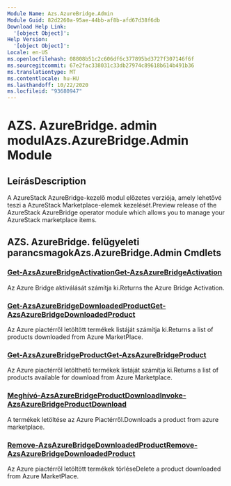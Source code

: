 ```yaml
---
Module Name: Azs.AzureBridge.Admin
Module Guid: 82d2260a-95ae-44bb-af8b-afd67d38f6db
Download Help Link:
  '[object Object]': 
Help Version:
  '[object Object]': 
Locale: en-US
ms.openlocfilehash: 08808b51c2c606df6c377895bd3727f307146f6f
ms.sourcegitcommit: 67e2fac338031c33db27974c89618b614b491b36
ms.translationtype: MT
ms.contentlocale: hu-HU
ms.lasthandoff: 10/22/2020
ms.locfileid: "93680947"
---
```

# <span data-ttu-id="5360a-101">AZS. AzureBridge. admin modul</span><span class="sxs-lookup"><span data-stu-id="5360a-101">Azs.AzureBridge.Admin Module</span></span>
## <span data-ttu-id="5360a-102">Leírás</span><span class="sxs-lookup"><span data-stu-id="5360a-102">Description</span></span>
<span data-ttu-id="5360a-103">A AzureStack AzureBridge-kezelő modul előzetes verziója, amely lehetővé teszi a AzureStack Marketplace-elemek kezelését.</span><span class="sxs-lookup"><span data-stu-id="5360a-103">Preview release of the AzureStack AzureBridge operator module which allows you to manage your AzureStack marketplace items.</span></span>

## <span data-ttu-id="5360a-104">AZS. AzureBridge. felügyeleti parancsmagok</span><span class="sxs-lookup"><span data-stu-id="5360a-104">Azs.AzureBridge.Admin Cmdlets</span></span>
### [<span data-ttu-id="5360a-105">Get-AzsAzureBridgeActivation</span><span class="sxs-lookup"><span data-stu-id="5360a-105">Get-AzsAzureBridgeActivation</span></span>](Get-AzsAzureBridgeActivation.md)
<span data-ttu-id="5360a-106">Az Azure Bridge aktiválását számítja ki.</span><span class="sxs-lookup"><span data-stu-id="5360a-106">Returns the Azure Bridge Activation.</span></span>

### [<span data-ttu-id="5360a-107">Get-AzsAzureBridgeDownloadedProduct</span><span class="sxs-lookup"><span data-stu-id="5360a-107">Get-AzsAzureBridgeDownloadedProduct</span></span>](Get-AzsAzureBridgeDownloadedProduct.md)
<span data-ttu-id="5360a-108">Az Azure piactérről letöltött termékek listáját számítja ki.</span><span class="sxs-lookup"><span data-stu-id="5360a-108">Returns a list of products downloaded from Azure MarketPlace.</span></span>

### [<span data-ttu-id="5360a-109">Get-AzsAzureBridgeProduct</span><span class="sxs-lookup"><span data-stu-id="5360a-109">Get-AzsAzureBridgeProduct</span></span>](Get-AzsAzureBridgeProduct.md)
<span data-ttu-id="5360a-110">Az Azure piactérről letölthető termékek listáját számítja ki.</span><span class="sxs-lookup"><span data-stu-id="5360a-110">Returns a list of products available for download from Azure Marketplace.</span></span>

### [<span data-ttu-id="5360a-111">Meghívó-AzsAzureBridgeProductDownload</span><span class="sxs-lookup"><span data-stu-id="5360a-111">Invoke-AzsAzureBridgeProductDownload</span></span>](Invoke-AzsAzureBridgeProductDownload.md)
<span data-ttu-id="5360a-112">A termékek letöltése az Azure Piactérről.</span><span class="sxs-lookup"><span data-stu-id="5360a-112">Downloads a product from azure marketplace.</span></span>

### [<span data-ttu-id="5360a-113">Remove-AzsAzureBridgeDownloadedProduct</span><span class="sxs-lookup"><span data-stu-id="5360a-113">Remove-AzsAzureBridgeDownloadedProduct</span></span>](Remove-AzsAzureBridgeDownloadedProduct.md)
<span data-ttu-id="5360a-114">Az Azure piactérről letöltött termékek törlése</span><span class="sxs-lookup"><span data-stu-id="5360a-114">Delete a product downloaded from Azure MarketPlace.</span></span>

